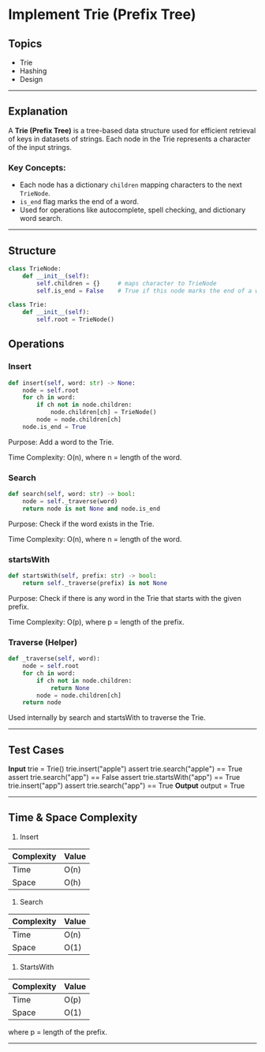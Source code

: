 # Implement Trie (Prefix Tree)

## Topics
- Trie
- Hashing
- Design

---

## Explanation

A **Trie (Prefix Tree)** is a tree-based data structure used for efficient retrieval of keys in datasets of strings. Each node in the Trie represents a character of the input strings.

### Key Concepts:
- Each node has a dictionary `children` mapping characters to the next `TrieNode`.
- `is_end` flag marks the end of a word.
- Used for operations like autocomplete, spell checking, and dictionary word search.

---

## Structure

```python
class TrieNode:
    def __init__(self):
        self.children = {}     # maps character to TrieNode
        self.is_end = False    # True if this node marks the end of a word

class Trie:
    def __init__(self):
        self.root = TrieNode()
```

## Operations

### Insert

```python
def insert(self, word: str) -> None:
    node = self.root
    for ch in word:
        if ch not in node.children:
            node.children[ch] = TrieNode()
        node = node.children[ch]
    node.is_end = True
```

Purpose: Add a word to the Trie.

Time Complexity: O(n), where n = length of the word.


### Search

```python
def search(self, word: str) -> bool:
    node = self._traverse(word)
    return node is not None and node.is_end
```

Purpose: Check if the word exists in the Trie.

Time Complexity: O(n), where n = length of the word.


### startsWith

```python
def startsWith(self, prefix: str) -> bool:
    return self._traverse(prefix) is not None
```

Purpose: Check if there is any word in the Trie that starts with the given prefix.

Time Complexity: O(p), where p = length of the prefix.

### Traverse (Helper)

```python
def _traverse(self, word):
    node = self.root
    for ch in word:
        if ch not in node.children:
            return None
        node = node.children[ch]
    return node
```

Used internally by search and startsWith to traverse the Trie.

---

## Test Cases

**Input**
trie = Trie()
trie.insert("apple")
assert trie.search("apple") == True
assert trie.search("app") == False
assert trie.startsWith("app") == True
trie.insert("app")
assert trie.search("app") == True
**Output**
output = True

---

## Time & Space Complexity

1. Insert

| Complexity | Value     |
|------------|-----------|
| Time       | O(n)      |
| Space      | O(h)      |

1. Search

| Complexity | Value     |
|------------|-----------|
| Time       | O(n)      |
| Space      | O(1)      |

1. StartsWith

| Complexity | Value     |
|------------|-----------|
| Time       | O(p)      |
| Space      | O(1)      |

where p = length of the prefix.

---
